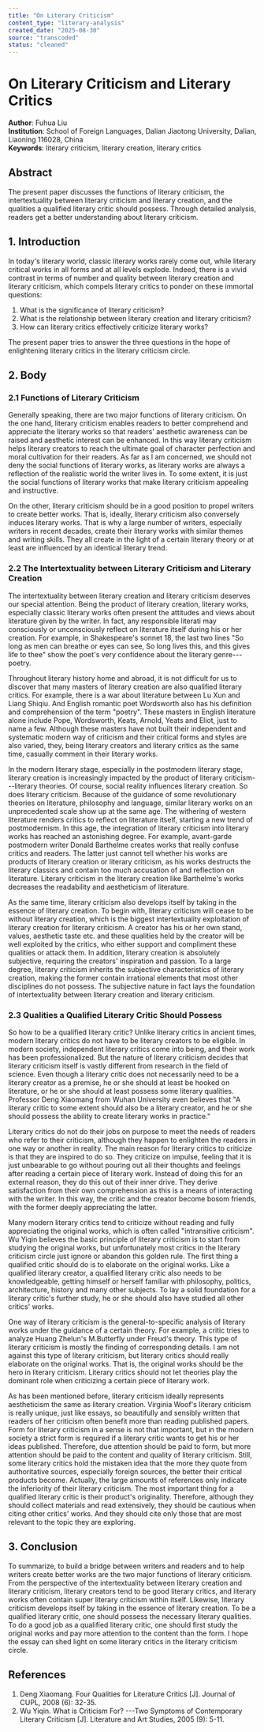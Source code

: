 ```yaml
---
title: "On Literary Criticism"
content_type: "literary-analysis"
created_date: "2025-08-30"
source: "transcoded"
status: "cleaned"
---
```


# On Literary Criticism and Literary Critics

**Author**: Fuhua Liu  
**Institution**: School of Foreign Languages, Dalian Jiaotong University, Dalian, Liaoning 116028, China  
**Keywords**: literary criticism, literary creation, literary critics

## Abstract

The present paper discusses the functions of literary criticism, the intertextuality between literary criticism and literary creation, and the qualities a qualified literary critic should possess. Through detailed analysis, readers get a better understanding about literary criticism.

## 1. Introduction

In today's literary world, classic literary works rarely come out, while literary critical works in all forms and at all levels explode. Indeed, there is a vivid contrast in terms of number and quality between literary creation and literary criticism, which compels literary critics to ponder on these immortal questions: 

1. What is the significance of literary criticism? 
2. What is the relationship between literary creation and literary criticism? 
3. How can literary critics effectively criticize literary works? 

The present paper tries to answer the three questions in the hope of enlightening literary critics in the literary criticism circle.

## 2. Body

### 2.1 Functions of Literary Criticism

Generally speaking, there are two major functions of literary criticism. On the one hand, literary criticism enables readers to better comprehend and appreciate the literary works so that readers' aesthetic awareness can be raised and aesthetic interest can be enhanced. In this way literary criticism helps literary creators to reach the ultimate goal of character perfection and moral cultivation for their readers. As far as I am concerned, we should not deny the social functions of literary works, as literary works are always a reflection of the realistic world the writer lives in. To some extent, it is just the social functions of literary works that make literary criticism appealing and instructive.

On the other, literary criticism should be in a good position to propel writers to create better works. That is, ideally, literary criticism also conversely induces literary works. That is why a large number of writers, especially writers in recent decades, create their literary works with similar themes and writing skills. They all create in the light of a certain literary theory or at least are influenced by an identical literary trend.

### 2.2 The Intertextuality between Literary Criticism and Literary Creation

The intertextuality between literary creation and literary criticism deserves our special attention. Being the product of literary creation, literary works, especially classic literary works often present the attitudes and views about literature given by the writer. In fact, any responsible literati may consciously or unconsciously reflect on literature itself during his or her creation. For example, in Shakespeare's sonnet 18, the last two lines "So long as men can breathe or eyes can see, So long lives this, and this gives life to thee" show the poet's very confidence about the literary genre---poetry.

Throughout literary history home and abroad, it is not difficult for us to discover that many masters of literary creation are also qualified literary critics. For example, there is a war about literature between Lu Xun and Liang Shiqiu. And English romantic poet Wordsworth also has his definition and comprehension of the term "poetry". These masters in English literature alone include Pope, Wordsworth, Keats, Arnold, Yeats and Eliot, just to name a few. Although these masters have not built their independent and systematic modern way of criticism and their critical forms and styles are also varied, they, being literary creators and literary critics as the same time, casually comment in their literary works.

In the modern literary stage, especially in the postmodern literary stage, literary creation is increasingly impacted by the product of literary criticism---literary theories. Of course, social reality influences literary creation. So does literary criticism. Because of the guidance of some revolutionary theories on literature, philosophy and language, similar literary works on an unprecedented scale show up at the same age. The withering of western literature renders critics to reflect on literature itself, starting a new trend of postmodernism. In this age, the integration of literary criticism into literary works has reached an astonishing degree. For example, avant-garde postmodern writer Donald Barthelme creates works that really confuse critics and readers. The latter just cannot tell whether his works are products of literary creation or literary criticism, as his works destructs the literary classics and contain too much accusation of and reflection on literature. Literary criticism in the literary creation like Barthelme's works decreases the readability and aestheticism of literature.

As the same time, literary criticism also develops itself by taking in the essence of literary creation. To begin with, literary criticism will cease to be without literary creation, which is the biggest intertextuality exploitation of literary creation for literary criticism. A creator has his or her own stand, values, aesthetic taste etc. and these qualities held by the creator will be well exploited by the critics, who either support and compliment these qualities or attack them. In addition, literary creation is absolutely subjective, requiring the creators' inspiration and passion. To a large degree, literary criticism inherits the subjective characteristics of literary creation, making the former contain irrational elements that most other disciplines do not possess. The subjective nature in fact lays the foundation of intertextuality between literary creation and literary criticism.

### 2.3 Qualities a Qualified Literary Critic Should Possess

So how to be a qualified literary critic? Unlike literary critics in ancient times, modern literary critics do not have to be literary creators to be eligible. In modern society, independent literary critics come into being, and their work has been professionalized. But the nature of literary criticism decides that literary criticism itself is vastly different from research in the field of science. Even though a literary critic does not necessarily need to be a literary creator as a premise, he or she should at least be hooked on literature, or he or she should at least possess some literary qualities. Professor Deng Xiaomang from Wuhan University even believes that "A literary critic to some extent should also be a literary creator, and he or she should possess the ability to create literary works in practice."

Literary critics do not do their jobs on purpose to meet the needs of readers who refer to their criticism, although they happen to enlighten the readers in one way or another in reality. The main reason for literary critics to criticize is that they are inspired to do so. They criticize on impulse, feeling that it is just unbearable to go without pouring out all their thoughts and feelings after reading a certain piece of literary work. Instead of doing this for an external reason, they do this out of their inner drive. They derive satisfaction from their own comprehension as this is a means of interacting with the writer. In this way, the critic and the creator become bosom friends, with the former deeply appreciating the latter.

Many modern literary critics tend to criticize without reading and fully appreciating the original works, which is often called "intransitive criticism". Wu Yiqin believes the basic principle of literary criticism is to start from studying the original works, but unfortunately most critics in the literary criticism circle just ignore or abandon this golden rule. The first thing a qualified critic should do is to elaborate on the original works. Like a qualified literary creator, a qualified literary critic also needs to be knowledgeable, getting himself or herself familiar with philosophy, politics, architecture, history and many other subjects. To lay a solid foundation for a literary critic's further study, he or she should also have studied all other critics' works.

One way of literary criticism is the general-to-specific analysis of literary works under the guidance of a certain theory. For example, a critic tries to analyze Huang Zhelun's M.Butterfly under Freud's theory. This type of literary criticism is mostly the finding of corresponding details. I am not against this type of literary criticism, but literary critics should really elaborate on the original works. That is, the original works should be the hero in literary criticism. Literary critics should not let theories play the dominant role when criticizing a certain piece of literary work.

As has been mentioned before, literary criticism ideally represents aestheticism the same as literary creation. Virginia Woof's literary criticism is really unique, just like essays, so beautifully and sensibly written that readers of her criticism often benefit more than reading published papers. Form for literary criticism in a sense is not that important, but in the modern society a strict form is required if a literary critic wants to get his or her ideas published. Therefore, due attention should be paid to form, but more attention should be paid to the content and quality of literary criticism. Still, some literary critics hold the mistaken idea that the more they quote from authoritative sources, especially foreign sources, the better their critical products become. Actually, the large amounts of references only indicate the inferiority of their literary criticism. The most important thing for a qualified literary critic is their product's originality. Therefore, although they should collect materials and read extensively, they should be cautious when citing other critics' works. And they should cite only those that are most relevant to the topic they are exploring.

## 3. Conclusion

To summarize, to build a bridge between writers and readers and to help writers create better works are the two major functions of literary criticism. From the perspective of the intertextuality between literary creation and literary criticism, literary creators tend to be good literary critics, and literary works often contain super literary criticism within itself. Likewise, literary criticism develops itself by taking in the essence of literary creation. To be a qualified literary critic, one should possess the necessary literary qualities. To do a good job as a qualified literary critic, one should first study the original works and pay more attention to the content than the form. I hope the essay can shed light on some literary critics in the literary criticism circle.

## References

1. Deng Xiaomang. Four Qualities for Literature Critics [J]. Journal of CUPL, 2008 (6): 32-35.
2. Wu Yiqin. What is Criticism For? ---Two Symptoms of Contemporary Literary Criticism [J]. Literature and Art Studies, 2005 (9): 5-11.
